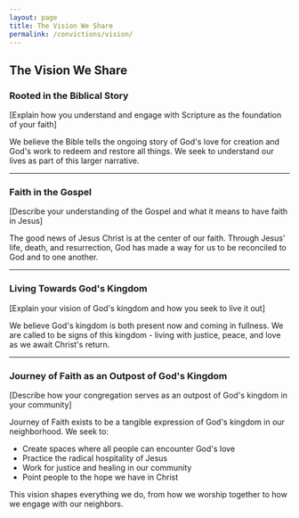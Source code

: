 ```yaml
---
layout: page
title: The Vision We Share
permalink: /convictions/vision/
---
```


## The Vision We Share

### Rooted in the Biblical Story

[Explain how you understand and engage with Scripture as the foundation of your faith]

We believe the Bible tells the ongoing story of God's love for creation and God's work to redeem and restore all things. We seek to understand our lives as part of this larger narrative.

---

### Faith in the Gospel

[Describe your understanding of the Gospel and what it means to have faith in Jesus]

The good news of Jesus Christ is at the center of our faith. Through Jesus' life, death, and resurrection, God has made a way for us to be reconciled to God and to one another.

---

### Living Towards God's Kingdom

[Explain your vision of God's kingdom and how you seek to live it out]

We believe God's kingdom is both present now and coming in fullness. We are called to be signs of this kingdom - living with justice, peace, and love as we await Christ's return.

---

### Journey of Faith as an Outpost of God's Kingdom

[Describe how your congregation serves as an outpost of God's kingdom in your community]

Journey of Faith exists to be a tangible expression of God's kingdom in our neighborhood. We seek to:

- Create spaces where all people can encounter God's love
- Practice the radical hospitality of Jesus
- Work for justice and healing in our community
- Point people to the hope we have in Christ

This vision shapes everything we do, from how we worship together to how we engage with our neighbors.
